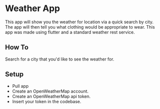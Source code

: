 # Weather App

This app will show you the weather for location via a quick search by city. The app will then tell you what clothing would be appropriate to wear.
This app was made using flutter and a standard weather rest service.

## How To

Search for a city that you'd like to see the weather for.

## Setup
- Pull app
- Create an OpenWeatherMap account.
- Create an OpenWeatherMap api token.
- Insert your token in the codebase.
